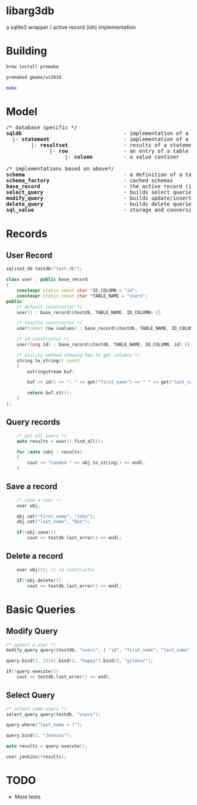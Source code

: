 
libarg3db
=========

a sqlite3 wrapper / active record (ish) implementation

Building
========

```bash
brew install premake

premake4 gmake/vs2010

make
```

Model
=====
<pre>
/* database specific */
<b>sqldb</b>                                 - implementation of a specific database
  |- <b>statement</b>                        - implementation of a prepared statement
        |- <b>resultset</b>                  - results of a statement
              |- <b>row</b>                  - an entry of a table
                   |- <b>column</b>          - a value continer

/* implementations based on above*/
<b>schema</b>                                - a definition of a table
<b>schema_factory</b>                        - cached schemas
<b>base_record</b>                           - the active record (ish) implementation
<b>select_query</b>                          - builds select queries
<b>modify_query</b>                          - builds update/insert queries
<b>delete_query</b>                          - builds delete queries
<b>sql_value</b>                             - storage and conversion for basic sql types
</pre>

Records
=======

User Record
-----------
```c++
sqlite3_db testdb("test.db");

class user : public base_record
{
    constexpr static const char *ID_COLUMN = "id";
    constexpr static const char *TABLE_NAME = "users";
public:
    /* default constructor */
    user() : base_record(&testdb, TABLE_NAME, ID_COLUMN) {}

    /* results constructor */
    user(const row &values) : base_record(&testdb, TABLE_NAME, ID_COLUMN, values) {}

    /* id constructor */
    user(long id) : base_record(&testdb, TABLE_NAME, ID_COLUMN, id) {}

    /* utility method showing how to get columns */
    string to_string() const
    {
        ostringstream buf;

        buf << id() << ": " << get("first_name") << " " << get("last_name");

        return buf.str();
    }
};
```

Query records
-------------
```c++
    /* get all users */
 	auto results = user().find_all();

    for (auto &obj : results)
    {
        cout << "Loaded " << obj.to_string() << endl;
    }
````
Save a record
-------------
```c++
    /* save a user */
    user obj;

    obj.set("first_name", "John");
    obj.set("last_name", "Doe");

    if(!obj.save())
    	cout << testdb.last_error() << endl;
```

Delete a record
---------------
```c++
    user obj(1); // id constructor

    if(!obj.de1ete())
        cout << testdb.last_error() << endl;
```

Basic Queries
=============

Modify Query
--------------
```c++
/* upsert a user */
modify_query query(&testdb, "users", { "id", "first_name", "last_name" });

query.bind(1, 1234).bind(2, "happy").bind(3, "gilmour");

if(!query.execute())
    cout << testdb.last_error() << endl;
```

Select Query
------------
```c++
/* select some users */
select_query query(testdb, "users");

query.where("last_name = ?");

query.bind(1, "Jenkins");

auto results = query.execute();

user jenkins(*results);
```

TODO
====

* More tests

